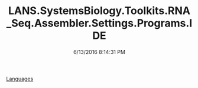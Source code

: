 ﻿---
title: LANS.SystemsBiology.Toolkits.RNA_Seq.Assembler.Settings.Programs.IDE
date: 6/13/2016 8:14:31 PM
---

[Languages](T-LANS.SystemsBiology.Toolkits.RNA_Seq.Assembler.Settings.Programs.IDE.Languages.html)
